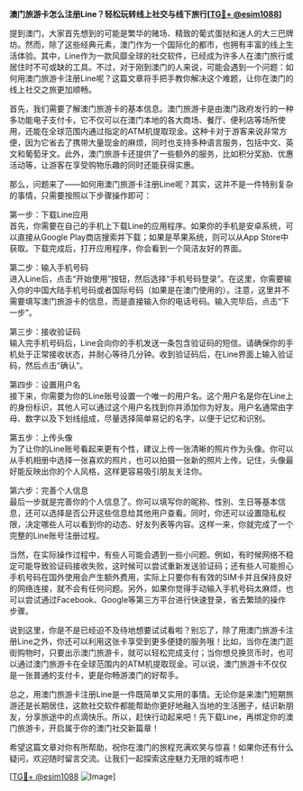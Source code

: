 **澳门旅游卡怎么注册Line？轻松玩转线上社交与线下旅行[[TG💪+ @esim1088](https://t.me/s/esim1088)]**

提到澳门，大家首先想到的可能是繁华的赌场、精致的葡式蛋挞和迷人的大三巴牌坊。然而，除了这些经典元素，澳门作为一个国际化的都市，也拥有丰富的线上生活体验。其中，Line作为一款风靡全球的社交软件，已经成为许多人在澳门旅行或居住时不可或缺的工具。不过，对于刚到澳门的人来说，可能会遇到一个问题：如何用澳门旅游卡注册Line呢？这篇文章将手把手教你解决这个难题，让你在澳门的线上社交之旅更加顺畅。

首先，我们需要了解澳门旅游卡的基本信息。澳门旅游卡是由澳门政府发行的一种多功能电子支付卡，它不仅可以在澳门本地的各大商场、餐厅、便利店等场所使用，还能在全球范围内通过指定的ATM机提取现金。这种卡对于游客来说非常方便，因为它省去了携带大量现金的麻烦，同时也支持多种语言服务，包括中文、英文和葡萄牙文。此外，澳门旅游卡还提供了一些额外的服务，比如积分奖励、优惠活动等，让游客在享受购物乐趣的同时还能获得实惠。

那么，问题来了——如何用澳门旅游卡注册Line呢？其实，这并不是一件特别复杂的事情，只需要按照以下步骤操作即可：

第一步：下载Line应用  
首先，你需要在自己的手机上下载Line的应用程序。如果你的手机是安卓系统，可以直接从Google Play商店搜索并下载；如果是苹果系统，则可以从App Store中获取。下载完成后，打开应用程序，你会看到一个简洁友好的界面。

第二步：输入手机号码  
进入Line后，点击“开始使用”按钮，然后选择“手机号码登录”。在这里，你需要输入你的中国大陆手机号码或者国际号码（如果是在澳门使用的）。注意，这里并不需要填写澳门旅游卡的信息，而是直接输入你的电话号码。输入完毕后，点击“下一步”。

第三步：接收验证码  
输入完手机号码后，Line会向你的手机发送一条包含验证码的短信。请确保你的手机处于正常接收状态，并耐心等待几分钟。收到验证码后，在Line界面上输入验证码，然后点击“确认”。

第四步：设置用户名  
接下来，你需要为你的Line账号设置一个唯一的用户名。这个用户名是你在Line上的身份标识，其他人可以通过这个用户名找到你并添加你为好友。用户名通常由字母、数字以及下划线组成，尽量选择简单易记的名字，以便于记忆和识别。

第五步：上传头像  
为了让你的Line账号看起来更有个性，建议上传一张清晰的照片作为头像。你可以从手机相册中选择一张喜欢的照片，也可以拍摄一张新的照片上传。记住，头像最好能反映出你的个人风格，这样更容易吸引朋友关注你。

第六步：完善个人信息  
最后一步就是完善你的个人信息了。你可以填写你的昵称、性别、生日等基本信息，还可以选择是否公开这些信息给其他用户查看。同时，你还可以设置隐私权限，决定哪些人可以看到你的动态、好友列表等内容。这样一来，你就完成了一个完整的Line账号注册过程。

当然，在实际操作过程中，有些人可能会遇到一些小问题。例如，有时候网络不稳定可能导致验证码接收失败，这时候可以尝试重新发送验证码；还有些人可能担心手机号码在国外使用会产生额外费用，实际上只要你有有效的SIM卡并且保持良好的网络连接，就不会有任何问题。另外，如果你觉得手动输入手机号码太麻烦，也可以尝试通过Facebook、Google等第三方平台进行快速登录，省去繁琐的操作步骤。

说到这里，你是不是已经迫不及待地想要试试看啦？别忘了，除了用澳门旅游卡注册Line之外，你还可以利用这张卡享受到更多便捷的服务哦！比如，当你在澳门逛街购物时，只要出示澳门旅游卡，就可以轻松完成支付；当你想兑换货币时，也可以通过澳门旅游卡在全球范围内的ATM机提取现金。可以说，澳门旅游卡不仅仅是一张普通的支付卡，更是你畅游澳门的好帮手。

总之，用澳门旅游卡注册Line是一件既简单又实用的事情。无论你是来澳门短期旅游还是长期居住，这款社交软件都能帮助你更好地融入当地的生活圈子，结识新朋友，分享旅途中的点滴快乐。所以，赶快行动起来吧！先下载Line，再绑定你的澳门旅游卡，开启属于你的澳门社交新篇章！

希望这篇文章对你有所帮助，祝你在澳门的旅程充满欢笑与惊喜！如果你还有什么疑问，欢迎随时留言交流。让我们一起探索这座魅力无限的城市吧！

[[TG💪+ @esim1088](https://t.me/s/esim1088) ![Image](https://i.postimg.cc/4NQfJmqS/Snipaste-2025-05-13-00-14-12.png)]